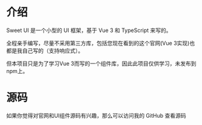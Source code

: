 # 介绍

Sweet UI 是一个小型的 UI 框架，基于 Vue 3 和 TypeScript 来写的。

全程亲手编写，尽量不采用第三方库，包括您现在看到的这个官网(Vue 3实现)也都是我自己写的（支持响应式）。

但本项目只是为了学习Vue 3而写的一个组件库，因此此项目仅供学习，未发布到npm上。

# 源码

如果你觉得对官网和UI组件源码有兴趣，那么可以访问我的 GitHub 查看源码

